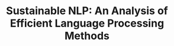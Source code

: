 ---
title: "Sustainable NLP: An Analysis of Efficient Language Processing Methods"
publication_date: 2023-09-20
authors:
  - title: Emma Strubell
    organization: carnegie-mellon-university/_index
  - title: Pradeep Kumar
    organization: allen-institute-for-ai/_index
  - title: Gabriel Ilharco
    organization: allen-institute-for-ai/_index
categories:
  - sustainable/_index
  - ai/_index
tags:
  - Natural Language Processing
  - Energy efficiency
  - Green AI
  - Model optimization
  - Sustainable computing
resource_type: research
summary: |
  This research investigates methods for developing environmentally sustainable natural language processing systems, focusing on reducing computational costs and energy consumption.

  The study analyzes various efficiency techniques specific to NLP tasks, including model compression, efficient attention mechanisms, and task-specific optimizations.

  The authors provide empirical evidence of energy savings and performance trade-offs across different NLP tasks and model architectures.
source_url: https://arxiv.org/abs/2309.11495
source_document: https://arxiv.org/pdf/2309.11495.pdf
source_organizations:
  - carnegie-mellon-university/_index
  - allen-institute-for-ai/_index
language: en
--- 